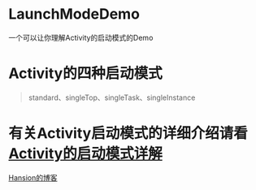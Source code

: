 # LaunchModeDemo
一个可以让你理解Activity的启动模式的Demo


# Activity的四种启动模式

>  standard、singleTop、singleTask、singleInstance 


# 有关Activity启动模式的详细介绍请看  [Activity的启动模式详解](http://blog.csdn.net/hansion3333/article/details/70799462)

 [Hansion的博客](http://www.hansion.win/)
